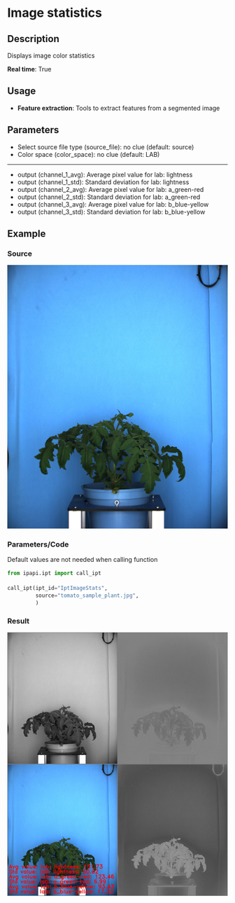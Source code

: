 # Image statistics

## Description

Displays image color statistics<br>

**Real time**: True

## Usage

- **Feature extraction**: Tools to extract features from a segmented image

## Parameters

- Select source file type (source_file): no clue (default: source)
- Color space (color_space): no clue (default: LAB)

---

- output (channel_1_avg): Average pixel value for lab: lightness
- output (channel_1_std): Standard deviation for lab: lightness
- output (channel_2_avg): Average pixel value for lab: a_green-red
- output (channel_2_std): Standard deviation for lab: a_green-red
- output (channel_3_avg): Average pixel value for lab: b_blue-yellow
- output (channel_3_std): Standard deviation for lab: b_blue-yellow

## Example

### Source

![Source image](images/tomato_sample_plant.jpg)

### Parameters/Code

Default values are not needed when calling function

```python
from ipapi.ipt import call_ipt

call_ipt(ipt_id="IptImageStats",
         source="tomato_sample_plant.jpg",
         )
```

### Result

![Result image](images/ipt_Image_statistics.jpg)
